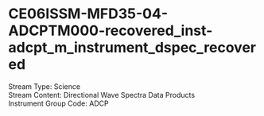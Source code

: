 # CE06ISSM-MFD35-04-ADCPTM000-recovered_inst-adcpt_m_instrument_dspec_recovered

Stream Type: Science<br>
Stream Content: Directional Wave Spectra Data Products<br>
Instrument Group Code: ADCP<br>
